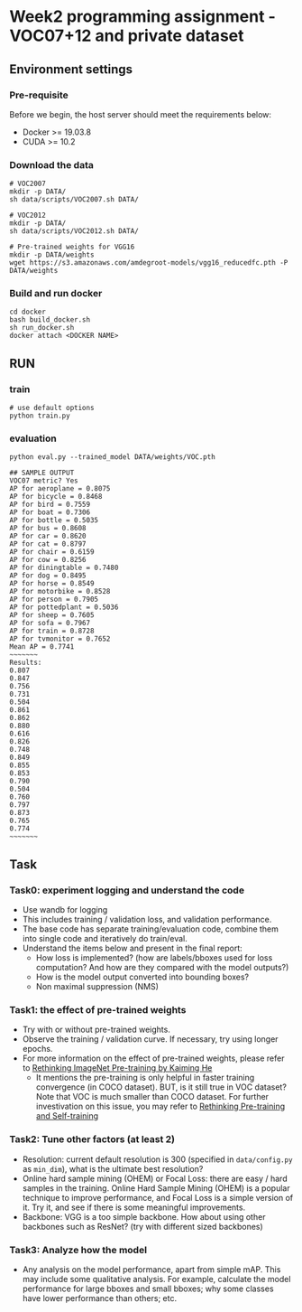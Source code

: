 # Week2 programming assignment - VOC07+12 and private dataset

## Environment settings

### Pre-requisite
Before we begin, the host server should meet the requirements below:
* Docker >= 19.03.8
* CUDA >= 10.2

### Download the data

```
# VOC2007
mkdir -p DATA/
sh data/scripts/VOC2007.sh DATA/

# VOC2012
mkdir -p DATA/
sh data/scripts/VOC2012.sh DATA/

# Pre-trained weights for VGG16
mkdir -p DATA/weights
wget https://s3.amazonaws.com/amdegroot-models/vgg16_reducedfc.pth -P DATA/weights
```

### Build and run docker

```
cd docker
bash build_docker.sh
sh run_docker.sh
docker attach <DOCKER NAME>
```

## RUN

### train

```
# use default options
python train.py
```
### evaluation

```
python eval.py --trained_model DATA/weights/VOC.pth

## SAMPLE OUTPUT
VOC07 metric? Yes
AP for aeroplane = 0.8075
AP for bicycle = 0.8468
AP for bird = 0.7559
AP for boat = 0.7306
AP for bottle = 0.5035
AP for bus = 0.8608
AP for car = 0.8620
AP for cat = 0.8797
AP for chair = 0.6159
AP for cow = 0.8256
AP for diningtable = 0.7480
AP for dog = 0.8495
AP for horse = 0.8549
AP for motorbike = 0.8528
AP for person = 0.7905
AP for pottedplant = 0.5036
AP for sheep = 0.7605
AP for sofa = 0.7967
AP for train = 0.8728
AP for tvmonitor = 0.7652
Mean AP = 0.7741
~~~~~~~
Results:
0.807
0.847
0.756
0.731
0.504
0.861
0.862
0.880
0.616
0.826
0.748
0.849
0.855
0.853
0.790
0.504
0.760
0.797
0.873
0.765
0.774
~~~~~~~
```

## Task

### Task0: experiment logging and understand the code
* Use wandb for logging
* This includes training / validation loss, and validation performance.
* The base code has separate training/evaluation code, combine them into single code and iteratively do train/eval.
* Understand the items below and present in the final report:
  * How loss is implemented? (how are labels/bboxes used for loss computation? And how are they compared with the model outputs?)
  * How is the model output converted into bounding boxes?
  * Non maximal suppression (NMS)

### Task1: the effect of pre-trained weights
* Try with or without pre-trained weights.
* Observe the training / validation curve. If necessary, try using longer epochs.
* For more information on the effect of pre-trained weights, please refer to [Rethinking ImageNet Pre-training by Kaiming He](https://arxiv.org/abs/1811.08883)
  * It mentions the pre-training is only helpful in faster training convergence (in COCO dataset). BUT, is it still true in VOC dataset? Note that VOC is much smaller than COCO dataset. For further investivation on this issue, you may refer to [Rethinking Pre-training and Self-training](https://arxiv.org/abs/2006.06882)

### Task2: Tune other factors (at least 2)
* Resolution: current default resolution is 300 (specified in `data/config.py` as `min_dim`), what is the ultimate best resolution?
* Online hard sample mining (OHEM) or Focal Loss: there are easy / hard samples in the training. Online Hard Sample Mining (OHEM) is a popular technique to improve performance, and Focal Loss is a simple version of it. Try it, and see if there is some meaningful improvements.
* Backbone: VGG is a too simple backbone. How about using other backbones such as ResNet? (try with different sized backbones)

### Task3: Analyze how the model
* Any analysis on the model performance, apart from simple mAP. This may include some qualitative analysis. For example, calculate the model performance for large bboxes and small bboxes; why some classes have lower performance than others; etc.
